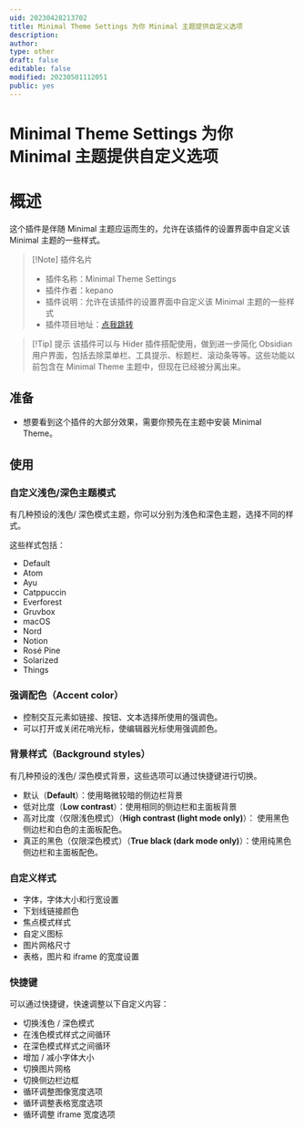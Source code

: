 ```yaml
---
uid: 20230428213702
title: Minimal Theme Settings 为你 Minimal 主题提供自定义选项
description: 
author: 
type: other
draft: false
editable: false
modified: 20230501112051
public: yes
---
```


# Minimal Theme Settings 为你 Minimal 主题提供自定义选项

# 概述

这个插件是伴随 Minimal 主题应运而生的，允许在该插件的设置界面中自定义该 Minimal 主题的一些样式。

> [!Note] 插件名片
> - 插件名称：Minimal Theme Settings
> - 插件作者：kepano
> - 插件说明：允许在该插件的设置界面中自定义该 Minimal 主题的一些样式
> - 插件项目地址：[点我跳转](https://github.com/kepano/obsidian-minimal-settings)

>[!Tip] 提示
>该插件可以与 Hider 插件搭配使用，做到进一步简化 Obsidian 用户界面，包括去除菜单栏、工具提示、标题栏、滚动条等等。这些功能以前包含在 Minimal Theme 主题中，但现在已经被分离出来。

## 准备

- 想要看到这个插件的大部分效果，需要你预先在主题中安装 Minimal Theme。

## 使用

### 自定义浅色/深色主题模式

有几种预设的浅色/ 深色模式主题，你可以分别为浅色和深色主题，选择不同的样式。

这些样式包括：

- Default
- Atom
- Ayu
- Catppuccin
- Everforest
- Gruvbox
- macOS
- Nord
- Notion
- Rosé Pine
- Solarized
- Things

### 强调配色（Accent color）

- 控制交互元素如链接、按钮、文本选择所使用的强调色。
- 可以打开或关闭花哨光标，使编辑器光标使用强调颜色。

### 背景样式（Background styles）

有几种预设的浅色/ 深色模式背景，这些选项可以通过快捷键进行切换。

- 默认（**Default**）：使用略微较暗的侧边栏背景
- 低对比度（**Low contrast**）：使用相同的侧边栏和主面板背景
- 高对比度（仅限浅色模式）（**High contrast (light mode only)**）：
使用黑色侧边栏和白色的主面板配色。
- 真正的黑色（仅限深色模式）（**True black (dark mode only)**）：使用纯黑色侧边栏和主面板配色。

### 自定义样式

- 字体，字体大小和行宽设置
- 下划线链接颜色
- 焦点模式样式
- 自定义图标
- 图片网格尺寸
- 表格，图片和 iframe 的宽度设置

### 快捷键

可以通过快捷键，快速调整以下自定义内容：

- 切换浅色 / 深色模式
- 在浅色模式样式之间循环
- 在深色模式样式之间循环
- 增加 / 减小字体大小
- 切换图片网格
- 切换侧边栏边框
- 循环调整图像宽度选项
- 循环调整表格宽度选项
- 循环调整 iframe 宽度选项